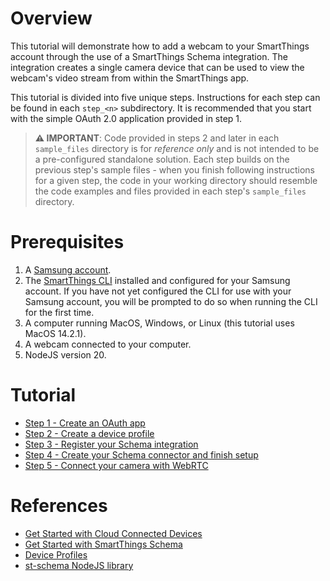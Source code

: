 # Overview

This tutorial will demonstrate how to add a webcam to your SmartThings account through the use of a SmartThings Schema integration. 
The integration creates a single camera device that can be used to view the webcam's video stream
from within the SmartThings app.

This tutorial is divided into five unique steps. Instructions for each step can be found in each `step_<n>` subdirectory. It is recommended
that you start with the simple OAuth 2.0 application provided in step 1. 

> **⚠️ IMPORTANT**: Code provided in steps 2 and later in each `sample_files` directory is for *reference only* and is not intended to be a pre-configured standalone solution. Each step builds on the previous step's sample files - when you finish following instructions for a given step, the code in your working directory should resemble the code examples and files provided in each step's `sample_files` directory.

# Prerequisites

1. A [Samsung account](https://developer.smartthings.com/).
1. The [SmartThings CLI](https://github.com/SmartThingsCommunity/smartthings-cli/tree/main/packages/cli) installed and configured for your Samsung account. If you have not yet configured the CLI for use with your Samsung account, you will be prompted to do so when running the CLI for the first time. 
1. A computer running MacOS, Windows, or Linux (this tutorial uses MacOS 14.2.1).
1. A webcam connected to your computer.
1. NodeJS version 20.

# Tutorial

* [Step 1 - Create an OAuth app](step_1/STEP_1.md)
* [Step 2 - Create a device profile](step_2/STEP_2.md)
* [Step 3 - Register your Schema integration](step_3/STEP_3.md)
* [Step 4 - Create your Schema connector and finish setup](step_4/STEP_4.md)
* [Step 5 - Connect your camera with WebRTC](step_5/STEP_5.md)

# References

* [Get Started with Cloud Connected Devices](https://developer.smartthings.com/docs/devices/cloud-connected/get-started)
* [Get Started with SmartThings Schema](https://developer.smartthings.com/docs/devices/cloud-connected/st-schema)
* [Device Profiles](https://developer.smartthings.com/docs/devices/device-profiles/)
* [st-schema NodeJS library](https://github.com/SmartThingsCommunity/st-schema-nodejs)
